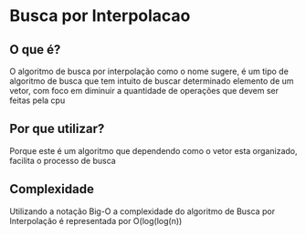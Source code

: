 # Busca por Interpolacao
## O que é?
O algoritmo de busca por interpolação como o nome sugere, é um tipo de algoritmo de busca que tem intuito de buscar determinado elemento de um vetor, com foco em diminuir a quantidade de operações que devem ser feitas pela cpu 
## Por que utilizar?
Porque este é um algoritmo que dependendo como o vetor esta organizado, facilita o processo de busca
## Complexidade
Utilizando a notação Big-O a complexidade do algoritmo de Busca por Interpolação é representada por O(log(log(n))
